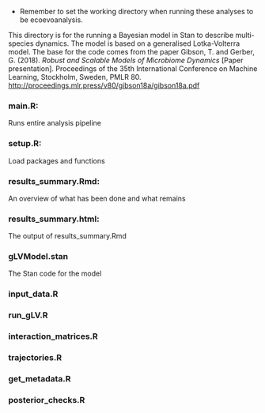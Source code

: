 
* Remember to set the working directory when running these analyses to be ecoevoanalysis.

This directory is for the running a Bayesian model in Stan to describe multi-species dynamics. The model is based on a generalised Lotka-Volterra model. The base for the code comes from the paper Gibson, T. and Gerber, G. (2018). *Robust and Scalable Models of Microbiome Dynamics* [Paper presentation]. Proceedings of the 35th International Conference on Machine Learning, Stockholm, Sweden, PMLR 80. http://proceedings.mlr.press/v80/gibson18a/gibson18a.pdf

### main.R: 
Runs entire analysis pipeline

### setup.R: 
Load packages and functions

### results_summary.Rmd: 
An overview of what has been done and what remains

### results_summary.html: 
The output of results_summary.Rmd

### gLVModel.stan 
The Stan code for the model

### input_data.R

### run_gLV.R

### interaction_matrices.R

### trajectories.R

### get_metadata.R

### posterior_checks.R
